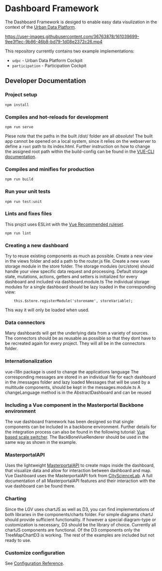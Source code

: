 # Dashboard Framework

The Dashboard Framework is desiged to enable easy data visulization in the context of the [Urban Data Platform](http://www.urbandataplatform.hamburg/).

https://user-images.githubusercontent.com/36763878/161039699-9ee3f1ec-9b86-46b8-bd79-1d08e2372c26.mp4

 This repository currently contains two example implementations:
- `udpc` - Urban Data Platform Cockpit
- `participation` - Participation Cockpit

## Developer Documentation

### Project setup
```
npm install
```

### Compiles and hot-reloads for development
```
npm run serve
```
Plese note that the paths in the built /dist/ folder are all *absolute*!
The built app cannot be opened on a local system, since it relies on the webserver to define a `root` path to its index.html.
Further instruction on how to change the assigned root path within the build-config can be found in the [VUE-CLI documentation](https://cli.vuejs.org/config/#publicpath).

### Compiles and minifies for production
```
npm run build
```

### Run your unit tests
```
npm run test:unit
```

### Lints and fixes files

This projct uses ESLint with the [Vue Recommended ruleset](https://eslint.vuejs.org/rules/#priority-c-recommended-minimizing-arbitrary-choices-and-cognitive-overhead-for-vue-js-2-x).

```
npm run lint
```

### Creating a new dashboard

Try to reuse existing components as much as possible.
Create a new view in the views folder and add a path to the router.js file.
Create a new vuex storage module in the store folder.
The storage modules (src/store) should handle your view specific data request and processing.
Default storage state, mutations, actions, getters and setters is initialized for every dashboard and included via dashboard.module.ts
The individual storage modules for a single dashboard should be lazy loaded in the corresponding view:
```
    this.$store.registerModule('storename', storeVariable);
```
This way it will only be loaded when used.


### Data connectors

Many dashboards will get the underlying data from a variety of sources.
The connectors should be as reusable as possible so that they dont have to be recreated again for every project.
They will all be in the connectors folder.


### Internationalization

vue-i18n package is used to change the applications language
The corresponding messages are stored in an individual file for each dashboard in the /messages folder and lazy loaded 
Messages that will be used by a multitude components, should be kept in the messages.module.ts
A changeLanguage method is in the AbstractDashboard and can be reused


### Including a Vue component in the Masterportal Backbone environment

The vue dashboard framework has been designed so that single components can be included in a backbone environment.
Further details for the integration process can also be found in the following tutorial:
[Vue based scale switcher](https://bitbucket.org/illD/masterportal-vue/src/dev/doc/03_tutorial_vue_module_scale_switcher.md).
The BackBoneVueRenderer should be used in the same way as shown in the example.

### MasterportalAPI

Uses the lightweight [MasterportalAPI](https://bitbucket.org/geowerkstatt-hamburg/masterportalapi.git) to create maps inside the dashboard, that visualize data and allow for interaction between dashboard and map.
Vue Dashboard uses the MasterportalAPI fork from [CityScienceLab](https://bitbucket.org/dasc3290/masterportalapi-csl.git).
A full documentation of all MasterportalAPI features and their interaction with the vue dashboard can be found there.

### Charting

Since the LGV uses chartJS as well as D3, you can find implementations of both libraries in the components/charts folder.
For simple diagrams chartJ should provide sufficient functionality. If however a special diagram-type or customization is necessary, D3 should be the library of choice.
Currently all chartJS components are functional. Of the D3 components only the TreeMapChartD3 is working. The rest of the examples are included but not ready to use.


### Customize configuration
See [Configuration Reference](https://cli.vuejs.org/config/).
